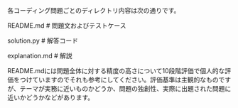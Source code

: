 各コーディング問題ごとのディレクトリ内容は次の通りです。

README.md         # 問題文およびテストケース

solution.py       # 解答コード

explanation.md    # 解説

README.mdには問題全体に対する精度の高さについて10段階評価で個人的な評価をつけていますのでそれも参考にしてください。評価基準は主観的なものですが、テーマが実務に近いものかどうか、問題の独創性、実際に出題された問題に近いかどうかなどがあります。
